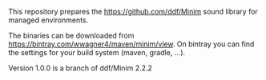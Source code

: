 This repository prepares the https://github.com/ddf/Minim sound library for managed environments.

The binaries can be downloaded from https://bintray.com/wwagner4/maven/minim/view. On bintray you can find the settings for
your build system (maven, gradle, ...).

Version 1.0.0 is a branch of ddf/Minim 2.2.2
